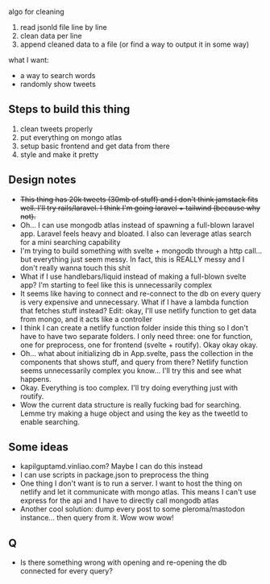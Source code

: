 algo for cleaning
1. read jsonld file line by line
2. clean data per line
3. append cleaned data to a file (or find a way to output it in some way)

what I want:
- a way to search words
- randomly show tweets

## Steps to build this thing
1. clean tweets properly
2. put everything on mongo atlas
3. setup basic frontend and get data from there
4. style and make it pretty

## Design notes
- ~~This thing has 20k tweets (30mb of stuff) and I don't think jamstack fits well. I'll try rails/laravel. I think I'm going laravel + tailwind (because why not).~~
- Oh... I can use mongodb atlas instead of spawning a full-blown laravel app. Laravel feels heavy and bloated. I also can leverage atlas search for a mini searching capability
- I'm trying to build something with svelte + mongodb through a http call... but everything just seem messy. In fact, this is REALLY messy and I don't really wanna touch this shit
- What if I use handlebars/liquid instead of making a full-blown svelte app? I'm starting to feel like this is unnecessarily complex
- It seems like having to connect and re-connect to the db on every query is very expensive and unnecessary. What if I have a lambda function that fetches stuff instead? Edit: okay, I'll use netlify function to get data from mongo, and it acts like a controller
- I think I can create a netlify function folder inside this thing so I don't have to have two separate folders. I only need three: one for function, one for preprocess, one for frontend (svelte + routify). Okay okay okay.
- Oh... what about initializing db in App.svelte, pass the collection in the components that shows stuff, and query from there? Netlify function seems unnecessarily complex you know... I'll try this and see what happens.
- Okay. Everything is too complex. I'll try doing everything just with routify.
- Wow the current data structure is really fucking bad for searching. Lemme try making a huge object and using the key as the tweetId to enable searching.

## Some ideas
- kapilguptamd.vinliao.com? Maybe I can do this instead
- I can use scripts in package.json to preprocess the thing
- One thing I don't want is to run a server. I want to host the thing on netlify and let it communicate with mongo atlas. This means I can't use express for the api and I have to directly call mongodb atlas
- Another cool solution: dump every post to some pleroma/mastodon instance... then query from it. Wow wow wow!

## Q
- Is there something wrong with opening and re-opening the db connected for every query?